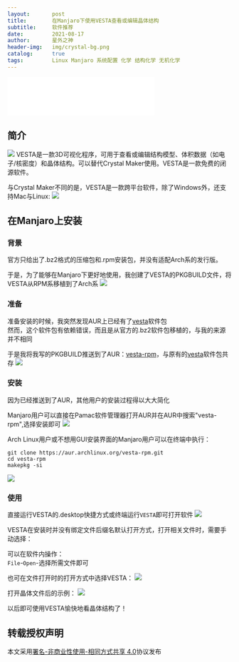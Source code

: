 ```yaml
---
layout:       post
title:        在Manjaro下使用VESTA查看或编辑晶体结构
subtitle:     软件推荐
date:         2021-08-17
author:       星外之神
header-img:   img/crystal-bg.png
catalog:      true
tags:         Linux Manjaro 系统配置 化学 结构化学 无机化学
--- 
```


<iframe frameborder="no" border="0" marginwidth="0" marginheight="0" width="330" height="86" src="//music.163.com/outchain/player?type=2&id=28302231&auto=1&height=66"></iframe>

## 简介
![](/img/vesta.png)
VESTA是一款3D可视化程序，可用于查看或编辑结构模型、体积数据（如电子/核密度）和晶体结构。可以替代Crystal Maker使用。VESTA是一款免费的闭源软件。

与Crystal Maker不同的是，VESTA是一款跨平台软件，除了Windows外，还支持Mac与Linux:
![](/img/vesta-os-support.png)

## 在Manjaro上安装

### 背景
官方只给出了.bz2格式的压缩包和.rpm安装包，并没有适配Arch系的发行版。

于是，为了能够在Manjaro下更好地使用，我创建了VESTA的PKGBUILD文件，将VESTA从RPM系移植到了Arch系
![](/img/vesta-pkgbuild.png)

### 准备
准备安装的时候，我突然发现AUR上已经有了[vesta](https://aur.archlinux.org/packages/vesta/)软件包  
然而，这个软件包有依赖错误，而且是从官方的.bz2软件包移植的，与我的来源并不相同

于是我将我写的PKGBUILD推送到了AUR：[vesta-rpm](https://aur.archlinux.org/packages/vesta-rpm/)，与原有的[vesta](https://aur.archlinux.org/packages/vesta/)软件包共存
![](/img/vesta-rpm-aur.png)

### 安装
因为已经推送到了AUR，其他用户的安装过程得以大大简化

Manjaro用户可以直接在Pamac软件管理器打开AUR并在AUR中搜索"vesta-rpm",选择安装即可
![](/img/vesta-rpm-pamac.png)

Arch Linux用户或不想用GUI安装界面的Manjaro用户可以在终端中执行：
``` shell
git clone https://aur.archlinux.org/vesta-rpm.git
cd vesta-rpm
makepkg -si
```
![](/img/vesta-rpm-install.png)

### 使用
直接运行VESTA的.desktop快捷方式或终端运行`VESTA`即可打开软件
![](/img/vesta-application.png)

VESTA在安装时并没有绑定文件后缀名默认打开方式，打开相关文件时，需要手动选择：

可以在软件内操作：  
`File`-`Open`-选择所需文件即可

也可在文件打开时的打开方式中选择VESTA：
![](/img/vesta-打开方式.png)

打开晶体文件后的示例：
![](/img/vesta-YInMnBlue.png)

以后即可使用VESTA愉快地看晶体结构了！

## 转载授权声明
本文采用[署名-非商业性使用-相同方式共享 4.0](https://creativecommons.org/licenses/by-nc-sa/4.0/deed.zh)协议发布